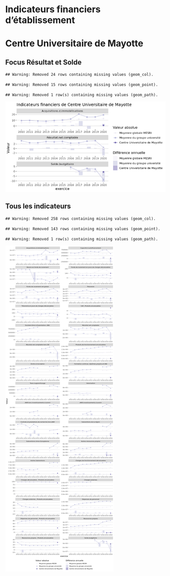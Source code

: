 Indicateurs financiers d’établissement
================

# Centre Universitaire de Mayotte

## Focus Résultat et Solde

    ## Warning: Removed 24 rows containing missing values (geom_col).

    ## Warning: Removed 15 rows containing missing values (geom_point).

    ## Warning: Removed 1 row(s) containing missing values (geom_path).

![](centre_universitaire_de_mayotte_files/figure-gfm/etab.focus-1.png)<!-- -->

## Tous les indicateurs

    ## Warning: Removed 258 rows containing missing values (geom_col).

    ## Warning: Removed 143 rows containing missing values (geom_point).

    ## Warning: Removed 1 row(s) containing missing values (geom_path).

![](centre_universitaire_de_mayotte_files/figure-gfm/etab-1.png)<!-- -->
